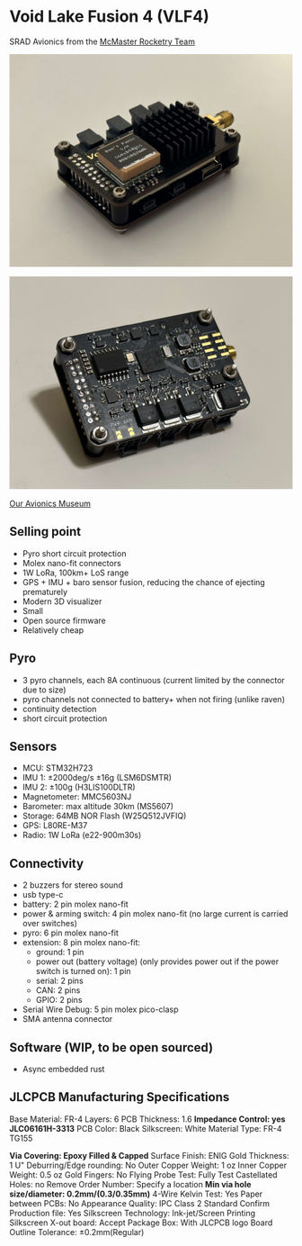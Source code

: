 # Void Lake Fusion 4 (VLF4)

SRAD Avionics from the [McMaster Rocketry Team](https://www.macrocketry.ca/)

![](images/a.jpg)

![](images/b.jpg)

[Our Avionics Museum](https://mcmasterrocketry.notion.site/Void-Lake-Museum-7bf3bac829b94e0fac715c41c5d70cb9)

## Selling point

- Pyro short circuit protection
- Molex nano-fit connectors
- 1W LoRa, 100km+ LoS range
- GPS + IMU + baro sensor fusion, reducing the chance of ejecting prematurely
- Modern 3D visualizer
- Small
- Open source firmware
- Relatively cheap

## Pyro
- 3 pyro channels, each 8A continuous (current limited by the connector due to size)
- pyro channels not connected to battery+ when not firing (unlike raven)
- continuity detection
- short circuit protection

## Sensors
- MCU: STM32H723
- IMU 1: ±2000deg/s ±16g (LSM6DSMTR)
- IMU 2: ±100g (H3LIS100DLTR)
- Magnetometer: MMC5603NJ
- Barometer: max altitude 30km (MS5607)
- Storage: 64MB NOR Flash (W25Q512JVFIQ)
- GPS: L80RE-M37
- Radio: 1W LoRa (e22-900m30s)

## Connectivity
- 2 buzzers for stereo sound
- usb type-c
- battery: 2 pin molex nano-fit
- power & arming switch: 4 pin molex nano-fit (no large current is carried over switches)
- pyro: 6 pin molex nano-fit
- extension: 8 pin molex nano-fit:
  - ground: 1 pin
  - power out (battery voltage) (only provides power out if the power switch is turned on): 1 pin
  - serial: 2 pins
  - CAN: 2 pins
  - GPIO: 2 pins
- Serial Wire Debug: 5 pin molex pico-clasp
- SMA antenna connector

## Software (WIP, to be open sourced)
- Async embedded rust

## JLCPCB Manufacturing Specifications

Base Material: FR-4
Layers: 6
PCB Thickness: 1.6
**Impedance Control: yes JLC06161H-3313**
PCB Color: Black
Silkscreen: White
Material Type: FR-4 TG155

**Via Covering: Epoxy Filled & Capped**
Surface Finish: ENIG
Gold Thickness: 1 U"
Deburring/Edge rounding: No
Outer Copper Weight: 1 oz
Inner Copper Weight: 0.5 oz
Gold Fingers: No
Flying Probe Test: Fully Test
Castellated Holes: no
Remove Order Number: Specify a location
**Min via hole size/diameter: 0.2mm/(0.3/0.35mm)**
4-Wire Kelvin Test: Yes
Paper between PCBs: No
Appearance Quality: IPC Class 2 Standard
Confirm Production file: Yes
Silkscreen Technology: Ink-jet/Screen Printing Silkscreen
X-out board: Accept
Package Box: With JLCPCB logo
Board Outline Tolerance: ±0.2mm(Regular)

